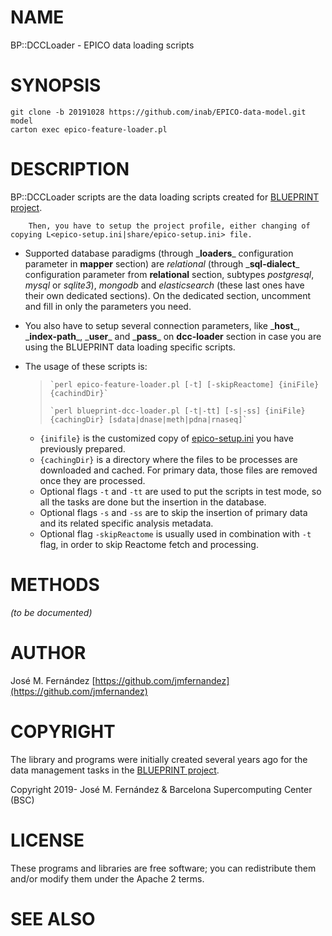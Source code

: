 # NAME

BP::DCCLoader - EPICO data loading scripts

# SYNOPSIS

    git clone -b 20191028 https://github.com/inab/EPICO-data-model.git model
    carton exec epico-feature-loader.pl

# DESCRIPTION

BP::DCCLoader scripts are the data loading scripts created for
[BLUEPRINT project](https://blueprint-epigenome.eu).

        Then, you have to setup the project profile, either changing of copying L<epico-setup.ini|share/epico-setup.ini> file.

- Supported database paradigms (through \_**loaders**\_ configuration parameter in **mapper** section) are _relational_ (through \_**sql-dialect**\_ configuration
  parameter from **relational** section, subtypes _postgresql_, _mysql_ or _sqlite3_), _mongodb_ and _elasticsearch_ (these last ones have their own dedicated sections).
  On the dedicated section, uncomment and fill in only the parameters you need.
- You also have to setup several connection parameters, like \_**host**\_, \_**index-path**\_, \_**user**\_ and \_**pass**\_ on **dcc-loader** section in case you are using the BLUEPRINT data loading specific scripts.
- The usage of these scripts is:

    >     `perl epico-feature-loader.pl [-t] [-skipReactome] {iniFile} {cachindDir}`
    >
    >     `perl blueprint-dcc-loader.pl [-t|-tt] [-s|-ss] {iniFile} {cachingDir} [sdata|dnase|meth|pdna|rnaseq]`

    - `{inifile}` is the customized copy of [epico-setup.ini](https://metacpan.org/pod/share#epico-setup.ini) you have previously prepared.
    - `{cachingDir}` is a directory where the files to be processes are downloaded and cached. For primary data, those files are removed once they are processed.
    - Optional flags `-t` and `-tt` are used to put the scripts in test mode, so all the tasks are done but the insertion in the database.
    - Optional flags `-s` and `-ss` are to skip the insertion of primary data and its related specific analysis metadata.
    - Optional flag `-skipReactome` is usually used in combination with `-t` flag, in order to skip Reactome fetch and processing.

# METHODS

_(to be documented)_

# AUTHOR

José M. Fernández [https://github.com/jmfernandez](https://github.com/jmfernandez)

# COPYRIGHT

The library and programs were initially created several years ago for the
data management tasks in the
[BLUEPRINT project](http://www.blueprint-epigenome.eu/).

Copyright 2019- José M. Fernández & Barcelona Supercomputing Center (BSC)

# LICENSE

These programs and libraries are free software; you can redistribute them
and/or modify them under the Apache 2 terms.

# SEE ALSO
